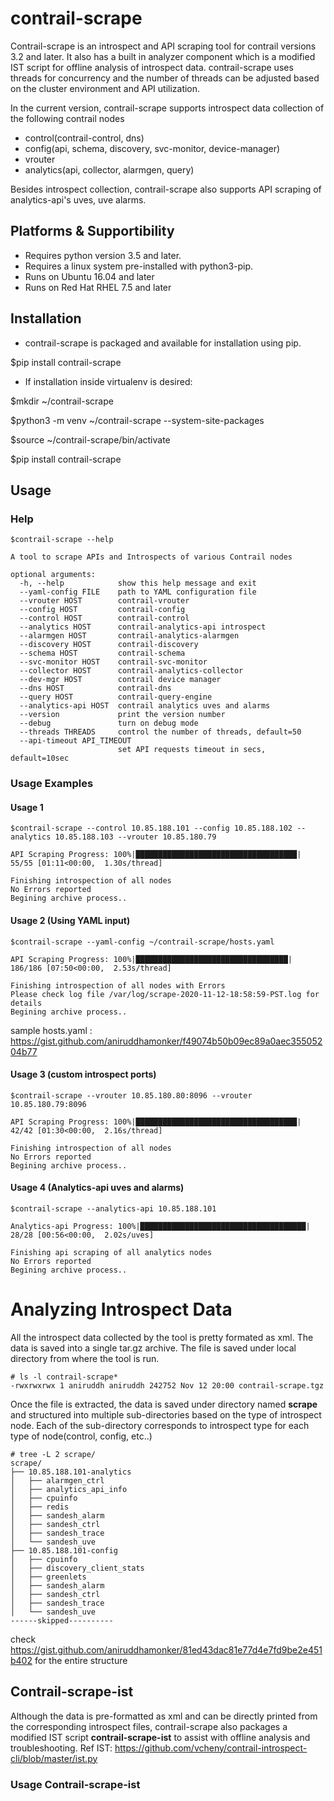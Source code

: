 # contrail-scrape
Contrail-scrape is an introspect and API scraping tool for contrail versions 3.2 and later.
It also has a built in analyzer component which is a modified IST script for offline analysis of introspect data.
contrail-scrape uses threads for concurrency and the number of threads can be adjusted based on the cluster environment and API utilization.

In the current version, contrail-scrape supports introspect data collection of the following contrail nodes
+ control(contrail-control, dns)
+ config(api, schema, discovery, svc-monitor, device-manager)
+ vrouter
+ analytics(api, collector, alarmgen, query)

Besides introspect collection, contrail-scrape also supports API scraping of analytics-api's uves, uve alarms.

## Platforms & Supportibility
+ Requires python version 3.5 and later.
+ Requires a linux system pre-installed with python3-pip.
+ Runs on Ubuntu 16.04 and later
+ Runs on Red Hat RHEL 7.5 and later

## Installation
+ contrail-scrape is packaged and available for installation using pip.

$pip install contrail-scrape

+ If installation inside virtualenv is desired:

$mkdir ~/contrail-scrape

$python3 -m venv ~/contrail-scrape --system-site-packages

$source ~/contrail-scrape/bin/activate

$pip install contrail-scrape

## Usage
### Help
```
$contrail-scrape --help

A tool to scrape APIs and Introspects of various Contrail nodes

optional arguments:
  -h, --help            show this help message and exit
  --yaml-config FILE    path to YAML configuration file
  --vrouter HOST        contrail-vrouter
  --config HOST         contrail-config
  --control HOST        contrail-control
  --analytics HOST      contrail-analytics-api introspect
  --alarmgen HOST       contrail-analytics-alarmgen
  --discovery HOST      contrail-discovery
  --schema HOST         contrail-schema
  --svc-monitor HOST    contrail-svc-monitor
  --collector HOST      contrail-analytics-collector
  --dev-mgr HOST        contrail device manager
  --dns HOST            contrail-dns
  --query HOST          contrail-query-engine
  --analytics-api HOST  contrail analytics uves and alarms
  --version             print the version number
  --debug               turn on debug mode
  --threads THREADS     control the number of threads, default=50
  --api-timeout API_TIMEOUT
                        set API requests timeout in secs, default=10sec
```

### Usage Examples
#### Usage 1
```
$contrail-scrape --control 10.85.188.101 --config 10.85.188.102 --analytics 10.85.188.103 --vrouter 10.85.180.79

API Scraping Progress: 100%|████████████████████████████████████| 55/55 [01:11<00:00,  1.30s/thread]

Finishing introspection of all nodes
No Errors reported
Begining archive process..
```

#### Usage 2 (Using YAML input)
```
$contrail-scrape --yaml-config ~/contrail-scrape/hosts.yaml

API Scraping Progress: 100%|██████████████████████████████████| 186/186 [07:50<00:00,  2.53s/thread]

Finishing introspection of all nodes with Errors
Please check log file /var/log/scrape-2020-11-12-18:58:59-PST.log for details
Begining archive process..
```

sample hosts.yaml : https://gist.github.com/aniruddhamonker/f49074b50b09ec89a0aec35505204b77

#### Usage 3 (custom introspect ports)
```
$contrail-scrape --vrouter 10.85.180.80:8096 --vrouter 10.85.180.79:8096

API Scraping Progress: 100%|████████████████████████████████████| 42/42 [01:30<00:00,  2.16s/thread]

Finishing introspection of all nodes
No Errors reported
Begining archive process..
```

#### Usage 4 (Analytics-api uves and alarms)
```
$contrail-scrape --analytics-api 10.85.188.101

Analytics-api Progress: 100%|█████████████████████████████████████| 28/28 [00:56<00:00,  2.02s/uves]

Finishing api scraping of all analytics nodes
No Errors reported
Begining archive process..
```

# Analyzing Introspect Data
All the introspect data collected by the tool is pretty formated as xml. The data is saved into a single tar.gz archive. The file is saved under local directory from where the tool is run.
```
# ls -l contrail-scrape*
-rwxrwxrwx 1 aniruddh aniruddh 242752 Nov 12 20:00 contrail-scrape.tgz
```

Once the file is extracted, the data is saved under directory named **scrape** and structured into multiple sub-directories based on the type of introspect node.
Each of the sub-directory corresponds to introspect type for each type of node(control, config, etc..)

```
# tree -L 2 scrape/
scrape/
├── 10.85.188.101-analytics
│   ├── alarmgen_ctrl
│   ├── analytics_api_info
│   ├── cpuinfo
│   ├── redis
│   ├── sandesh_alarm
│   ├── sandesh_ctrl
│   ├── sandesh_trace
│   └── sandesh_uve
├── 10.85.188.101-config
│   ├── cpuinfo
│   ├── discovery_client_stats
│   ├── greenlets
│   ├── sandesh_alarm
│   ├── sandesh_ctrl
│   ├── sandesh_trace
│   └── sandesh_uve
------skipped----------
```
check https://gist.github.com/aniruddhamonker/81ed43dac81e77d4e7fd9be2e451b402 for the entire structure

## Contrail-scrape-ist
Although the data is pre-formatted as xml and can be directly printed from the corresponding introspect files, contrail-scrape also packages a modified IST script **contrail-scrape-ist** to assist with offline analysis and troubleshooting.
Ref IST: https://github.com/vcheny/contrail-introspect-cli/blob/master/ist.py

### Usage Contrail-scrape-ist




